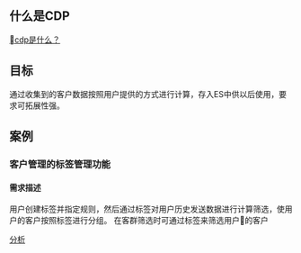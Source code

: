 ## 什么是CDP
[cdp是什么？](https://www.linkflowtech.com/blog/687.html)

## 目标
通过收集到的客户数据按照用户提供的方式进行计算，存入ES中供以后使用，要求可拓展性强。

## 案例
### 客户管理的标签管理功能
#### 需求描述
用户创建标签并指定规则，然后通过标签对用户历史发送数据进行计算筛选，使用户的客户按照标签进行分组。
在客群筛选时可通过标签来筛选用户的客户

[分析](https://github.com/qiyinger/notes/blob/master/mind/%E7%94%A8%E6%88%B7%E6%95%B0%E6%8D%AE%E6%8A%BD%E8%B1%A1.km)





